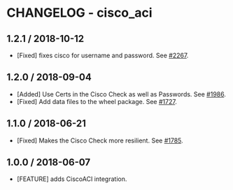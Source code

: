 # CHANGELOG - cisco_aci

## 1.2.1 / 2018-10-12

* [Fixed] fixes cisco for username and password. See [#2267](https://github.com/DataDog/integrations-core/pull/2267).

## 1.2.0 / 2018-09-04

* [Added] Use Certs in the Cisco Check as well as Passwords. See [#1986](https://github.com/DataDog/integrations-core/pull/1986).
* [Fixed] Add data files to the wheel package. See [#1727](https://github.com/DataDog/integrations-core/pull/1727).

## 1.1.0 / 2018-06-21

* [Fixed] Makes the Cisco Check more resilient. See [#1785](https://github.com/DataDog/integrations-core/pull/1785).

## 1.0.0 / 2018-06-07

* [FEATURE] adds CiscoACI integration.
